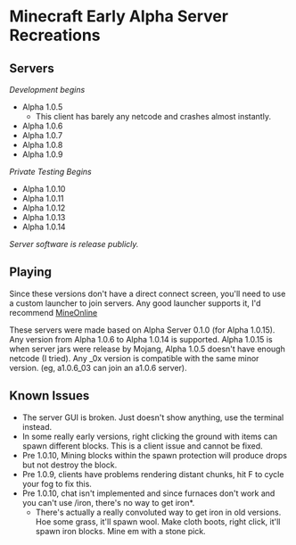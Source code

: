 # Minecraft Early Alpha Server Recreations
## Servers

*Development begins*
- Alpha 1.0.5
  - This client has barely any netcode and crashes almost instantly.
- Alpha 1.0.6
- Alpha 1.0.7
- Alpha 1.0.8
- Alpha 1.0.9

*Private Testing Begins*

- Alpha 1.0.10
- Alpha 1.0.11
- Alpha 1.0.12
- Alpha 1.0.13
- Alpha 1.0.14

*Server software is release publicly.*

## Playing
Since these versions don't have a direct connect screen, you'll need to use a custom launcher to join servers.
Any good launcher supports it, I'd recommend [MineOnline](https://mineonline.codie.gg/)

These servers were made based on Alpha Server 0.1.0 (for Alpha 1.0.15).
Any version from Alpha 1.0.6 to Alpha 1.0.14 is supported.
Alpha 1.0.15 is when server jars were release by Mojang, Alpha 1.0.5 doesn't have enough netcode (I tried).
Any _0x version is compatible with the same minor version. (eg, a1.0.6_03 can join an a1.0.6 server).

## Known Issues
- The server GUI is broken. Just doesn't show anything, use the terminal instead.
- In some really early versions, right clicking the ground with items can spawn different blocks. This is a client issue and cannot be fixed.
- Pre 1.0.10, Mining blocks within the spawn protection will produce drops but not destroy the block.
- Pre 1.0.9, clients have problems rendering distant chunks, hit F to cycle your fog to fix this.
- Pre 1.0.10, chat isn't implemented and since furnaces don't work and you can't use /iron, there's no way to get iron*.
  - There's actually a really convoluted way to get iron in old versions. Hoe some grass, it'll spawn wool. Make cloth boots, right click, it'll spawn iron blocks. Mine em with a stone pick.
